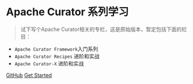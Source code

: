 #  Apache Curator 系列学习

> 试下写个Apache Curator相关的专栏，这是原始版本，暂定包括下面的栏目：

- `Apache Curator Framework`入门系列 
- `Apache Curator Recipes`   进阶和实战
- `Apache Curator-X`                 进阶和实战

[GitHub](https://dop-stx.github.io/)
[Get Started](ApacheCuratorFramework介绍.md)
